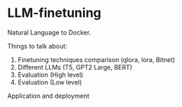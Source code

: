 # LLM-finetuning

Natural Language to Docker. 


Things to talk about:

1. Finetuning techniques comparison (qlora, lora, Bitnet)
2. Different LLMs (T5, GPT2 Large, BERT)
3. Evaluation (High level)
4. Evaluation (Low level)


Application and deployment
